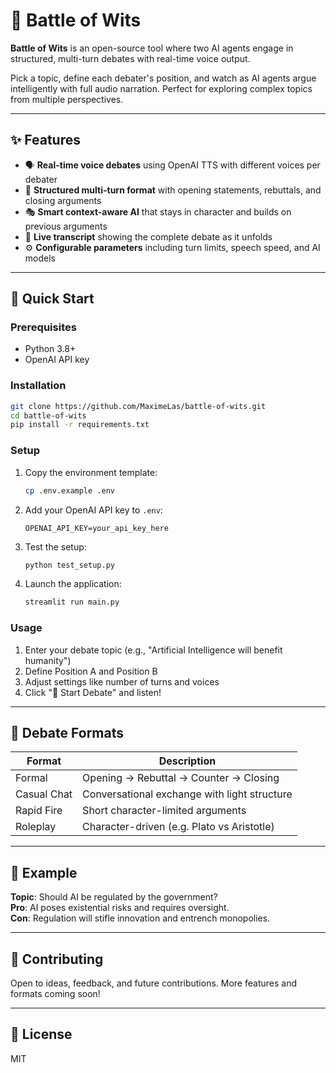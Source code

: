 # 🥊 Battle of Wits

**Battle of Wits** is an open-source tool where two AI agents engage in structured, multi-turn debates with real-time voice output.

Pick a topic, define each debater's position, and watch as AI agents argue intelligently with full audio narration. Perfect for exploring complex topics from multiple perspectives.

---

## ✨ Features

- 🗣️ **Real-time voice debates** using OpenAI TTS with different voices per debater
- 🔄 **Structured multi-turn format** with opening statements, rebuttals, and closing arguments  
- 🎭 **Smart context-aware AI** that stays in character and builds on previous arguments
- 📄 **Live transcript** showing the complete debate as it unfolds
- ⚙️ **Configurable parameters** including turn limits, speech speed, and AI models

---

## 🚀 Quick Start

### Prerequisites
- Python 3.8+
- OpenAI API key

### Installation

```bash
git clone https://github.com/MaximeLas/battle-of-wits.git
cd battle-of-wits
pip install -r requirements.txt
```

### Setup
1. Copy the environment template:
   ```bash
   cp .env.example .env
   ```

2. Add your OpenAI API key to `.env`:
   ```
   OPENAI_API_KEY=your_api_key_here
   ```

3. Test the setup:
   ```bash
   python test_setup.py
   ```

4. Launch the application:
   ```bash
   streamlit run main.py
   ```

### Usage
1. Enter your debate topic (e.g., "Artificial Intelligence will benefit humanity")
2. Define Position A and Position B 
3. Adjust settings like number of turns and voices
4. Click "🚀 Start Debate" and listen!

---

## 🧩 Debate Formats

| Format       | Description                                    |
|--------------|------------------------------------------------|
| Formal       | Opening → Rebuttal → Counter → Closing         |
| Casual Chat  | Conversational exchange with light structure   |
| Rapid Fire   | Short character-limited arguments              |
| Roleplay     | Character-driven (e.g. Plato vs Aristotle)     |

---

## 🧠 Example

**Topic**: Should AI be regulated by the government?  
**Pro**: AI poses existential risks and requires oversight.  
**Con**: Regulation will stifle innovation and entrench monopolies.

---

## 🤝 Contributing

Open to ideas, feedback, and future contributions. More features and formats coming soon!

---

## 🪪 License

MIT
